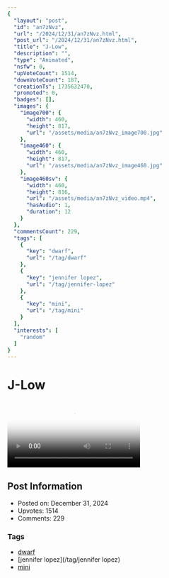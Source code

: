 ```yaml
---
{
  "layout": "post",
  "id": "an7zNvz",
  "url": "/2024/12/31/an7zNvz.html",
  "post_url": "/2024/12/31/an7zNvz.html",
  "title": "J-Low",
  "description": "",
  "type": "Animated",
  "nsfw": 0,
  "upVoteCount": 1514,
  "downVoteCount": 187,
  "creationTs": 1735632470,
  "promoted": 0,
  "badges": [],
  "images": {
    "image700": {
      "width": 460,
      "height": 817,
      "url": "/assets/media/an7zNvz_image700.jpg"
    },
    "image460": {
      "width": 460,
      "height": 817,
      "url": "/assets/media/an7zNvz_image460.jpg"
    },
    "image460sv": {
      "width": 460,
      "height": 816,
      "url": "/assets/media/an7zNvz_video.mp4",
      "hasAudio": 1,
      "duration": 12
    }
  },
  "commentsCount": 229,
  "tags": [
    {
      "key": "dwarf",
      "url": "/tag/dwarf"
    },
    {
      "key": "jennifer lopez",
      "url": "/tag/jennifer-lopez"
    },
    {
      "key": "mini",
      "url": "/tag/mini"
    }
  ],
  "interests": [
    "random"
  ]
}
---
```


# J-Low

<video controls playsinline loop poster="/assets/media/an7zNvz_image460.jpg">
  <source src="/assets/media/an7zNvz_video.mp4" type="video/mp4">
  Your browser does not support the video tag.
</video>

## Post Information

- Posted on: December 31, 2024
- Upvotes: 1514
- Comments: 229

### Tags

- [dwarf](/tag/dwarf)
- [jennifer lopez](/tag/jennifer lopez)
- [mini](/tag/mini)
